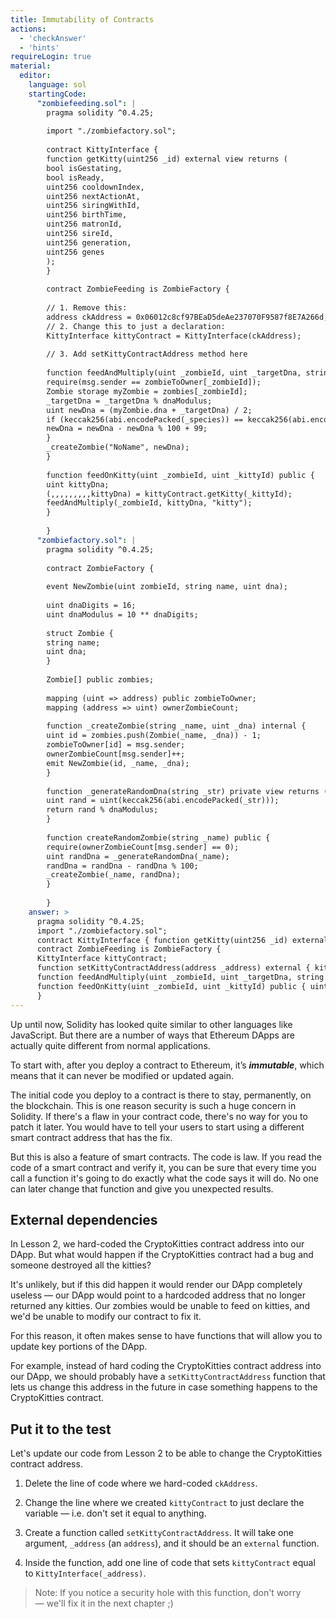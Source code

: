 ```yaml
---
title: Immutability of Contracts
actions:
  - 'checkAnswer'
  - 'hints'
requireLogin: true
material:
  editor:
    language: sol
    startingCode:
      "zombiefeeding.sol": |
        pragma solidity ^0.4.25;
        
        import "./zombiefactory.sol";
        
        contract KittyInterface {
        function getKitty(uint256 _id) external view returns (
        bool isGestating,
        bool isReady,
        uint256 cooldownIndex,
        uint256 nextActionAt,
        uint256 siringWithId,
        uint256 birthTime,
        uint256 matronId,
        uint256 sireId,
        uint256 generation,
        uint256 genes
        );
        }
        
        contract ZombieFeeding is ZombieFactory {
        
        // 1. Remove this:
        address ckAddress = 0x06012c8cf97BEaD5deAe237070F9587f8E7A266d;
        // 2. Change this to just a declaration:
        KittyInterface kittyContract = KittyInterface(ckAddress);
        
        // 3. Add setKittyContractAddress method here
        
        function feedAndMultiply(uint _zombieId, uint _targetDna, string _species) public {
        require(msg.sender == zombieToOwner[_zombieId]);
        Zombie storage myZombie = zombies[_zombieId];
        _targetDna = _targetDna % dnaModulus;
        uint newDna = (myZombie.dna + _targetDna) / 2;
        if (keccak256(abi.encodePacked(_species)) == keccak256(abi.encodePacked("kitty"))) {
        newDna = newDna - newDna % 100 + 99;
        }
        _createZombie("NoName", newDna);
        }
        
        function feedOnKitty(uint _zombieId, uint _kittyId) public {
        uint kittyDna;
        (,,,,,,,,,kittyDna) = kittyContract.getKitty(_kittyId);
        feedAndMultiply(_zombieId, kittyDna, "kitty");
        }
        
        }
      "zombiefactory.sol": |
        pragma solidity ^0.4.25;
        
        contract ZombieFactory {
        
        event NewZombie(uint zombieId, string name, uint dna);
        
        uint dnaDigits = 16;
        uint dnaModulus = 10 ** dnaDigits;
        
        struct Zombie {
        string name;
        uint dna;
        }
        
        Zombie[] public zombies;
        
        mapping (uint => address) public zombieToOwner;
        mapping (address => uint) ownerZombieCount;
        
        function _createZombie(string _name, uint _dna) internal {
        uint id = zombies.push(Zombie(_name, _dna)) - 1;
        zombieToOwner[id] = msg.sender;
        ownerZombieCount[msg.sender]++;
        emit NewZombie(id, _name, _dna);
        }
        
        function _generateRandomDna(string _str) private view returns (uint) {
        uint rand = uint(keccak256(abi.encodePacked(_str)));
        return rand % dnaModulus;
        }
        
        function createRandomZombie(string _name) public {
        require(ownerZombieCount[msg.sender] == 0);
        uint randDna = _generateRandomDna(_name);
        randDna = randDna - randDna % 100;
        _createZombie(_name, randDna);
        }
        
        }
    answer: >
      pragma solidity ^0.4.25;
      import "./zombiefactory.sol";
      contract KittyInterface { function getKitty(uint256 _id) external view returns ( bool isGestating, bool isReady, uint256 cooldownIndex, uint256 nextActionAt, uint256 siringWithId, uint256 birthTime, uint256 matronId, uint256 sireId, uint256 generation, uint256 genes ); }
      contract ZombieFeeding is ZombieFactory {
      KittyInterface kittyContract;
      function setKittyContractAddress(address _address) external { kittyContract = KittyInterface(_address); }
      function feedAndMultiply(uint _zombieId, uint _targetDna, string _species) public { require(msg.sender == zombieToOwner[_zombieId]); Zombie storage myZombie = zombies[_zombieId]; _targetDna = _targetDna % dnaModulus; uint newDna = (myZombie.dna + _targetDna) / 2; if (keccak256(abi.encodePacked(_species)) == keccak256(abi.encodePacked("kitty"))) { newDna = newDna - newDna % 100 + 99; } _createZombie("NoName", newDna); }
      function feedOnKitty(uint _zombieId, uint _kittyId) public { uint kittyDna; (,,,,,,,,,kittyDna) = kittyContract.getKitty(_kittyId); feedAndMultiply(_zombieId, kittyDna, "kitty"); }
      }
---
```

Up until now, Solidity has looked quite similar to other languages like JavaScript. But there are a number of ways that Ethereum DApps are actually quite different from normal applications.

To start with, after you deploy a contract to Ethereum, it’s ***immutable***, which means that it can never be modified or updated again.

The initial code you deploy to a contract is there to stay, permanently, on the blockchain. This is one reason security is such a huge concern in Solidity. If there's a flaw in your contract code, there's no way for you to patch it later. You would have to tell your users to start using a different smart contract address that has the fix.

But this is also a feature of smart contracts. The code is law. If you read the code of a smart contract and verify it, you can be sure that every time you call a function it's going to do exactly what the code says it will do. No one can later change that function and give you unexpected results.

## External dependencies

In Lesson 2, we hard-coded the CryptoKitties contract address into our DApp. But what would happen if the CryptoKitties contract had a bug and someone destroyed all the kitties?

It's unlikely, but if this did happen it would render our DApp completely useless — our DApp would point to a hardcoded address that no longer returned any kitties. Our zombies would be unable to feed on kitties, and we'd be unable to modify our contract to fix it.

For this reason, it often makes sense to have functions that will allow you to update key portions of the DApp.

For example, instead of hard coding the CryptoKitties contract address into our DApp, we should probably have a `setKittyContractAddress` function that lets us change this address in the future in case something happens to the CryptoKitties contract.

## Put it to the test

Let's update our code from Lesson 2 to be able to change the CryptoKitties contract address.

1. Delete the line of code where we hard-coded `ckAddress`.

2. Change the line where we created `kittyContract` to just declare the variable — i.e. don't set it equal to anything.

3. Create a function called `setKittyContractAddress`. It will take one argument, `_address` (an `address`), and it should be an `external` function.

4. Inside the function, add one line of code that sets `kittyContract` equal to `KittyInterface(_address)`.

> Note: If you notice a security hole with this function, don't worry — we'll fix it in the next chapter ;)